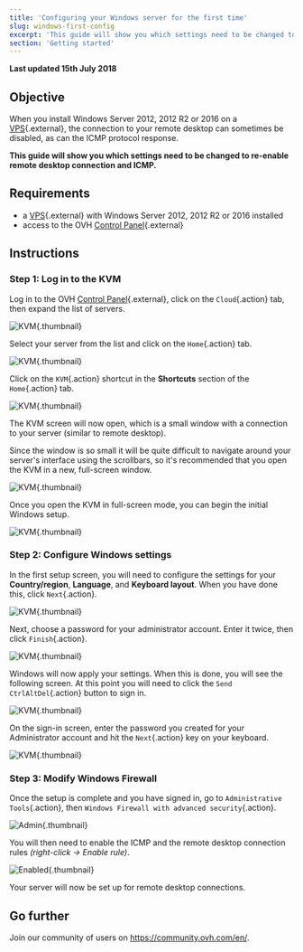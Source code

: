 ```yaml
---
title: 'Configuring your Windows server for the first time'
slug: windows-first-config
excerpt: 'This guide will show you which settings need to be changed to re-enable remote desktop connection and ICMP'
section: 'Getting started'
---
```


**Last updated 15th July 2018**

## Objective

When you install Windows Server 2012, 2012 R2 or 2016 on a [VPS](https://www.ovh.co.uk/vps/){.external}, the connection to your remote desktop can sometimes be disabled, as can the ICMP protocol response.

**This guide will show you which settings need to be changed to re-enable remote desktop connection and ICMP.**

## Requirements

* a [VPS](https://www.ovh.co.uk/vps/){.external} with Windows Server 2012, 2012 R2 or 2016 installed
* access to the OVH [Control Panel](https://www.ovh.com/auth/?action=gotomanager){.external}

## Instructions

### Step 1: Log in to the KVM

Log in to the OVH [Control Panel](https://www.ovh.com/auth/?action=gotomanager){.external}, click on the `Cloud`{.action} tab, then expand the list of servers.

![KVM](images/vps-server-list-01.png){.thumbnail}

Select your server from the list and click on the `Home`{.action} tab.

![KVM](images/kvm-01.png){.thumbnail}

Click on the `KVM`{.action} shortcut in the **Shortcuts** section of the `Home`{.action} tab.

![KVM](images/kvm-02.png){.thumbnail}

The KVM screen will now open, which is a small window with a connection to your server (similar to remote desktop).

Since the window is so small it will be quite difficult to navigate around your server's interface using the scrollbars, so it's recommended that you open the KVM in a new, full-screen window.

![KVM](images/setup-01.png){.thumbnail}

Once you open the KVM in full-screen mode, you can begin the initial Windows setup.

![KVM](images/setup-02.png){.thumbnail}

### Step 2: Configure Windows settings

In the first setup screen, you will need to configure the settings for your **Country/region**, **Language**, and **Keyboard layout**. When you have done this, click `Next`{.action}.

![KVM](images/setup-03.png){.thumbnail}

Next, choose a password for your administrator account. Enter it twice, then click `Finish`{.action}.

![KVM](images/setup-04.png){.thumbnail}

Windows will now apply your settings. When this is done, you will see the following screen. At this point you will need to click the `Send CtrlAltDel`{.action} button to sign in.

![KVM](images/setup-05.png){.thumbnail}

On the sign-in screen, enter the password you created for your Administrator account and hit the `Next`{.action} key on your keyboard.

![KVM](images/setup-06.png){.thumbnail}

### Step 3: Modify Windows Firewall

Once the setup is complete and you have signed in, go to `Administrative Tools`{.action}, then `Windows Firewall with advanced security`{.action}.

![Admin](images/windows4.png){.thumbnail}

You will then need to enable the ICMP and the remote desktop connection rules *(right-click -> Enable rule)*.

![Enabled](images/windows5.png){.thumbnail}

Your server will now be set up for remote desktop connections.

## Go further

Join our community of users on <https://community.ovh.com/en/>.

